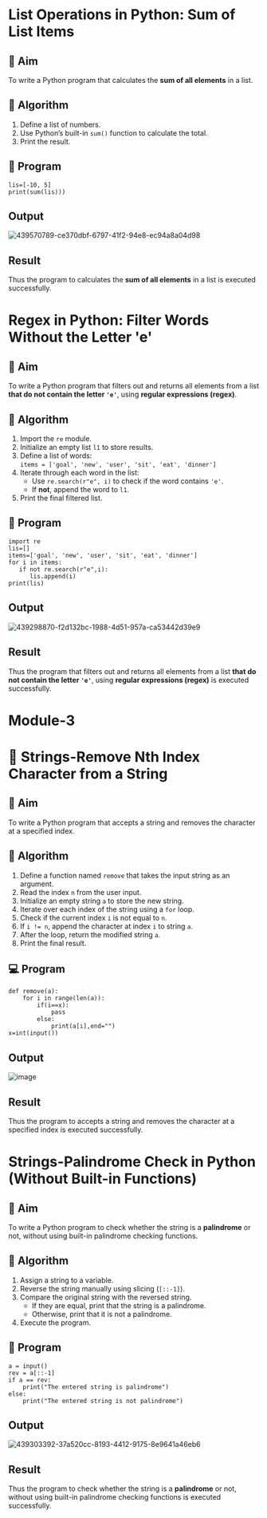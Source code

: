 # List Operations in Python: Sum of List Items

## 🎯 Aim
To write a Python program that calculates the **sum of all elements** in a list.

## 🧠 Algorithm
1. Define a list of numbers.
2. Use Python’s built-in `sum()` function to calculate the total.
3. Print the result.

## 🧾 Program

```
lis=[-10, 5] 
print(sum(lis)))
```

## Output

![439570789-ce370dbf-6797-41f2-94e8-ec94a8a04d98](https://github.com/user-attachments/assets/86d481e1-5b6c-4b64-8a83-be22cc820c23)

## Result

Thus the program to calculates the **sum of all elements** in a list is executed successfully.

# Regex in Python: Filter Words Without the Letter 'e'

## 🎯 Aim
To write a Python program that filters out and returns all elements from a list **that do not contain the letter `'e'`**, using **regular expressions (regex)**.

## 🧠 Algorithm
1. Import the `re` module.
2. Initialize an empty list `l1` to store results.
3. Define a list of words:  
   `items = ['goal', 'new', 'user', 'sit', 'eat', 'dinner']`
4. Iterate through each word in the list:
   - Use `re.search(r"e", i)` to check if the word contains `'e'`.
   - If **not**, append the word to `l1`.
5. Print the final filtered list.

## 🧾 Program

```
import re
lis=[] 
items=['goal', 'new', 'user', 'sit', 'eat', 'dinner']
for i in items: 
   if not re.search(r"e",i): 
      lis.append(i) 
print(lis)
```
## Output

![439298870-f2d132bc-1988-4d51-957a-ca53442d39e9](https://github.com/user-attachments/assets/d96913e6-b885-4530-b3cd-dd9424015faf)

## Result

Thus the program that filters out and returns all elements from a list **that do not contain the letter `'e'`**, using **regular expressions (regex)** is executed successfully.

# Module-3
# 🧹 Strings-Remove Nth Index Character from a String

## 🎯 Aim
To write a Python program that accepts a string and removes the character at a specified index.

## 🧠 Algorithm
1. Define a function named `remove` that takes the input string as an argument.
2. Read the index `n` from the user input.
3. Initialize an empty string `a` to store the new string.
4. Iterate over each index of the string using a `for` loop.
5. Check if the current index `i` is not equal to `n`.
6. If `i != n`, append the character at index `i` to string `a`.
7. After the loop, return the modified string `a`.
8. Print the final result.

## 💻 Program

```
def remove(a):
    for i in range(len(a)):
        if(i==x):
            pass
        else:
            print(a[i],end="")
x=int(input())

```

## Output

![image](https://github.com/user-attachments/assets/afa95fe7-0660-4d69-bd6d-d15dd1cce2be)

## Result

Thus the program to accepts a string and removes the character at a specified index is executed successfully.

# Strings-Palindrome Check in Python (Without Built-in Functions)

## 🎯 Aim
To write a Python program to check whether the string is a **palindrome** or not, without using built-in palindrome checking functions.

## 🧠 Algorithm
1. Assign a string to a variable.
2. Reverse the string manually using slicing (`[::-1]`).
3. Compare the original string with the reversed string.
   - If they are equal, print that the string is a palindrome.
   - Otherwise, print that it is not a palindrome.
4. Execute the program.

## 🧾 Program

```
a = input()
rev = a[::-1]
if a == rev:
    print("The entered string is palindrome")
else:
    print("The entered string is not palindrome")
```

## Output

![439303392-37a520cc-8193-4412-9175-8e9641a46eb6](https://github.com/user-attachments/assets/d7bed57c-e7c9-468d-8b77-0431768bfb30)

## Result

Thus the program to check whether the string is a **palindrome** or not, without using built-in palindrome checking functions is executed successfully.

